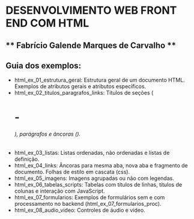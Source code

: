 # DESENVOLVIMENTO WEB FRONT END COM  HTML
## ** Fabrício Galende Marques de Carvalho **
## Guia dos exemplos:

* html_ex_01_estrutura_geral: Estrutura geral de um documento HTML. 
Exemplos de atributos gerais e atributos específicos.
* html_ex_02_titulos_paragrafos_links: Títulos de seções (<h1>-<h6>), parágrafos e âncoras (<a>).
* html_ex_03_listas: Listas ordenadas, não ordenadas e listas de definição.
* html_ex_04_links: Âncoras para mesma aba, nova aba e fragmento de documento. Folhas de estilo em cascata (css).
* html_ex_05_imagens: Imagens agrupadas ou não com legendas.
* html_ex_06_tabelas_scripts: Tabelas com títulos de linhas, títulos de colunas e interação com JavaScript.
* html_ex_07_formularios: Exemplos de formulários sem e com processamento no backend (html_ex_07_formularios_proc).
* html_ex_08_audio_video: Controles de áudio e vídeo.

